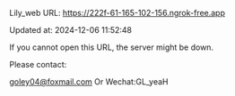 Lily_web URL: https://222f-61-165-102-156.ngrok-free.app

Updated at: 2024-12-06 11:52:48

If you cannot open this URL, the server might be down.

Please contact: 

goley04@foxmail.com Or Wechat:GL_yeaH